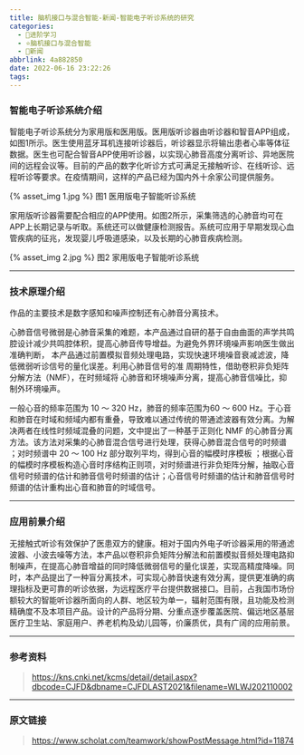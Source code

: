 ```yaml
---
title: 脑机接口与混合智能-新闻-智能电子听诊系统的研究
categories:
  - 🌙进阶学习
  - ⭐脑机接口与混合智能
  - 💫新闻
abbrlink: 4a882850
date: 2022-06-16 23:22:26
tags:
---
```


### 智能电子听诊系统介绍

智能电子听诊系统分为家用版和医用版。医用版听诊器由听诊器和智音APP组成，如图1所示。医生使用蓝牙耳机连接听诊器后，听诊器显示将输出患者心率等体征数据。医生也可配合智音APP使用听诊器，以实现心肺音高度分离听诊、异地医院间的远程会议等。目前的产品的数字化听诊方式可满足无接触听诊、在线听诊、远程听诊等要求。在疫情期间，这样的产品已经为国内外十余家公司提供服务。

{% asset_img 1.jpg %}
图1  医用版电子智能听诊系统

<!--more-->

家用版听诊器需要配合相应的APP使用。如图2所示，采集筛选的心肺音均可在APP上长期记录与听取。系统还可以做健康检测报告。系统可应用于早期发现心血管疾病的征兆，发现婴儿呼吸道感染，以及长期的心肺音疾病检测。

{% asset_img 2.jpg %}
图2  家用版电子智能听诊系统

***

### 技术原理介绍

作品的主要技术是数字感知和噪声控制还有心肺音分离技术。

心肺音信号微弱是心肺音采集的难题，本产品通过自研的基于自由曲面的声学共鸣腔设计减少共鸣腔体积，提高心肺音传导增益。为避免外界环境噪声影响医生做出准确判断， 本产品通过前置模拟音频处理电路，实现快速环境噪音衰减滤波，降低微弱听诊信号的量化误差。利用心肺音信号的准 周期特性，借助卷积非负矩阵分解方法（NMF），在时频域将 心肺音和环境噪声分离，提高心肺音信噪比，抑制外环境噪声。

一般心音的频率范围为 10 ～ 320 Hz，肺音的频率范围为60 ～ 600 Hz。于心音和肺音在时域和频域内都有重叠，导致难以通过传统的带通滤波器有效分离。为解决两者在线性时频域混叠的问题，文中提出了一种基于正则化 NMF 的心肺音分离方法。该方法对采集的心肺音混合信号进行处理，获得心肺音混合信号的时频谱 ；对时频谱中 20 ～ 100 Hz 部分取列平均，得到心音的幅模时序模板 ；根据心音的幅模时序模板构造心音时序结构正则项，对时频谱进行非负矩阵分解，抽取心音信号时频谱的估计和肺音信号时频谱的估计；心音信号时频谱的估计和肺音信号时频谱的估计重构出心音和肺音的时域信号。

***

### 应用前景介绍

无接触式听诊有效保护了医患双方的健康。相对于国内外电子听诊器采用的带通滤波器、小波去噪等方法，本产品以卷积非负矩阵分解法和前置模拟音频处理电路抑制噪声，在提高心肺音增益的同时降低微弱信号的量化误差，实现高精度降噪。同时，本产品提出了一种盲分离技术，可实现心肺音快速有效分离，提供更准确的病理指标及更可靠的听诊依据，为远程医疗平台提供数据接口。目前，占我国市场份额较大的智能听诊器所面向的人群、地区较为单一，辐射范围有限，且功能及检测精确度不及本项目产品。设计的产品将分期、分重点逐步覆盖医院、偏远地区基层医疗卫生站、家庭用户、养老机构及幼儿园等，价廉质优，具有广阔的应用前景。

***

### 参考资料

> <https://kns.cnki.net/kcms/detail/detail.aspx?dbcode=CJFD&dbname=CJFDLAST2021&filename=WLWJ202110002>

***

### 原文链接

> <https://www.scholat.com/teamwork/showPostMessage.html?id=11874>
